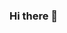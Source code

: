 ### Hi there 👋

<!--
**Ramya7102/Ramya7102** is a ✨ _special_ ✨ repository because its `README.md` (this file) appears on your GitHub profile.

Here are some ideas to get you started:

- 🌱 I’m currently learning Power BI, SQL, MS Excel, Python 
- 👨‍💻 All of my projects are available at  My Portfolio
- 💬 Ask me about Data Cleaning, Data Manipulating, Data Visualization
-->
